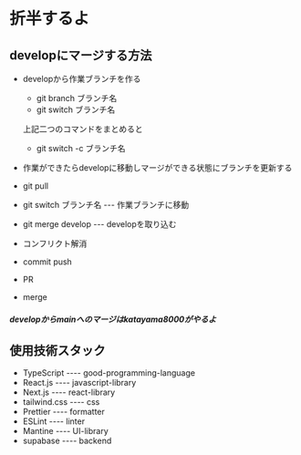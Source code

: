 # 折半するよ

## developにマージする方法
- developから作業ブランチを作る
  - git branch ブランチ名
  - git switch ブランチ名
  
  
  上記二つのコマンドをまとめると
  - git switch -c ブランチ名
  
 - 作業ができたらdevelopに移動しマージができる状態にブランチを更新する
  - git pull
  - git switch ブランチ名 --- 作業ブランチに移動
  - git merge develop --- developを取り込む　
  - コンフリクト解消
  - commit push
  - PR
  - merge
 
 
 ##### developからmainへのマージはkatayama8000がやるよ
 
 
  
 
## 使用技術スタック
- TypeScript ---- good-programming-language
- React.js ---- javascript-library
- Next.js ---- react-library
- tailwind.css ---- css
- Prettier ---- formatter
- ESLint ---- linter
- Mantine ---- UI-library
- supabase ---- backend
